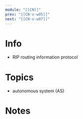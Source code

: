 ```yaml
---
module: "[[CN]]"
prev: "[[CN-v-w05]]"
next: "[[CN-v-w07]]"
---
```



# Info
- RIP routing information protocol


# Topics
- autonomous system (AS)


# Notes

